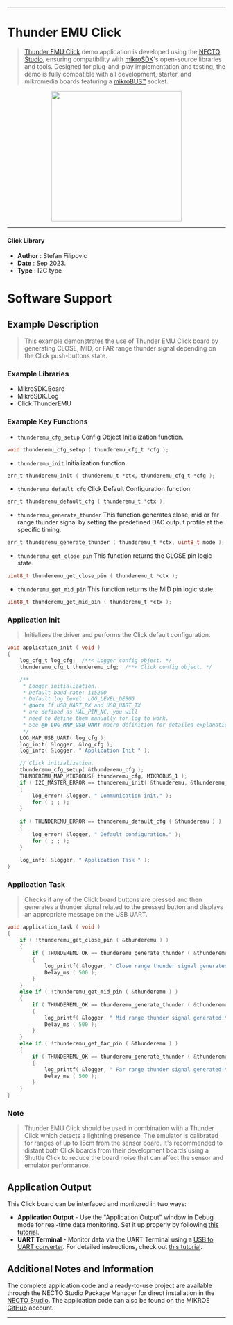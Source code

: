 
---
# Thunder EMU Click

> [Thunder EMU Click](https://www.mikroe.com/?pid_product=MIKROE-5904) demo application is developed using
the [NECTO Studio](https://www.mikroe.com/necto), ensuring compatibility with [mikroSDK](https://www.mikroe.com/mikrosdk)'s
open-source libraries and tools. Designed for plug-and-play implementation and testing, the demo is fully compatible with
all development, starter, and mikromedia boards featuring a [mikroBUS&trade;](https://www.mikroe.com/mikrobus) socket.

<p align="center">
  <img src="https://www.mikroe.com/?pid_product=MIKROE-5904&image=1" height=300px>
</p>

---

#### Click Library

- **Author**        : Stefan Filipovic
- **Date**          : Sep 2023.
- **Type**          : I2C type

# Software Support

## Example Description

> This example demonstrates the use of Thunder EMU Click board by generating
CLOSE, MID, or FAR range thunder signal depending on the Click push-buttons state.

### Example Libraries

- MikroSDK.Board
- MikroSDK.Log
- Click.ThunderEMU

### Example Key Functions

- `thunderemu_cfg_setup` Config Object Initialization function.
```c
void thunderemu_cfg_setup ( thunderemu_cfg_t *cfg );
```

- `thunderemu_init` Initialization function.
```c
err_t thunderemu_init ( thunderemu_t *ctx, thunderemu_cfg_t *cfg );
```

- `thunderemu_default_cfg` Click Default Configuration function.
```c
err_t thunderemu_default_cfg ( thunderemu_t *ctx );
```

- `thunderemu_generate_thunder` This function generates close, mid or far range thunder signal by setting the predefined DAC output profile at the specific timing.
```c
err_t thunderemu_generate_thunder ( thunderemu_t *ctx, uint8_t mode );
```

- `thunderemu_get_close_pin` This function returns the CLOSE pin logic state.
```c
uint8_t thunderemu_get_close_pin ( thunderemu_t *ctx );
```

- `thunderemu_get_mid_pin` This function returns the MID pin logic state.
```c
uint8_t thunderemu_get_mid_pin ( thunderemu_t *ctx );
```

### Application Init

> Initializes the driver and performs the Click default configuration.

```c
void application_init ( void )
{
    log_cfg_t log_cfg;  /**< Logger config object. */
    thunderemu_cfg_t thunderemu_cfg;  /**< Click config object. */

    /** 
     * Logger initialization.
     * Default baud rate: 115200
     * Default log level: LOG_LEVEL_DEBUG
     * @note If USB_UART_RX and USB_UART_TX 
     * are defined as HAL_PIN_NC, you will 
     * need to define them manually for log to work. 
     * See @b LOG_MAP_USB_UART macro definition for detailed explanation.
     */
    LOG_MAP_USB_UART( log_cfg );
    log_init( &logger, &log_cfg );
    log_info( &logger, " Application Init " );

    // Click initialization.
    thunderemu_cfg_setup( &thunderemu_cfg );
    THUNDEREMU_MAP_MIKROBUS( thunderemu_cfg, MIKROBUS_1 );
    if ( I2C_MASTER_ERROR == thunderemu_init( &thunderemu, &thunderemu_cfg ) ) 
    {
        log_error( &logger, " Communication init." );
        for ( ; ; );
    }
    
    if ( THUNDEREMU_ERROR == thunderemu_default_cfg ( &thunderemu ) )
    {
        log_error( &logger, " Default configuration." );
        for ( ; ; );
    }
    
    log_info( &logger, " Application Task " );
}
```

### Application Task

> Checks if any of the Click board buttons are pressed and then generates a thunder
signal related to the pressed button and displays an appropriate message on the USB UART.

```c
void application_task ( void )
{
    if ( !thunderemu_get_close_pin ( &thunderemu ) )
    {
        if ( THUNDEREMU_OK == thunderemu_generate_thunder ( &thunderemu, THUNDEREMU_MODE_CLOSE ) )
        {
            log_printf( &logger, " Close range thunder signal generated!\r\n\n" );
            Delay_ms ( 500 );
        }
    }
    else if ( !thunderemu_get_mid_pin ( &thunderemu ) )
    {
        if ( THUNDEREMU_OK == thunderemu_generate_thunder ( &thunderemu, THUNDEREMU_MODE_MID ) )
        {
            log_printf( &logger, " Mid range thunder signal generated!\r\n\n" );
            Delay_ms ( 500 );
        }
    }
    else if ( !thunderemu_get_far_pin ( &thunderemu ) )
    {
        if ( THUNDEREMU_OK == thunderemu_generate_thunder ( &thunderemu, THUNDEREMU_MODE_FAR ) )
        {
            log_printf( &logger, " Far range thunder signal generated!\r\n\n" );
            Delay_ms ( 500 );
        }
    }
}
```

### Note

> Thunder EMU Click should be used in combination with a Thunder Click which detects
a lightning presence. The emulator is calibrated for ranges of up to 15cm from the sensor board.
It's recommended to distant both Click boards from their development boards using a Shuttle Click
to reduce the board noise that can affect the sensor and emulator performance.

## Application Output

This Click board can be interfaced and monitored in two ways:
- **Application Output** - Use the "Application Output" window in Debug mode for real-time data monitoring.
Set it up properly by following [this tutorial](https://www.youtube.com/watch?v=ta5yyk1Woy4).
- **UART Terminal** - Monitor data via the UART Terminal using
a [USB to UART converter](https://www.mikroe.com/click/interface/usb?interface*=uart,uart). For detailed instructions,
check out [this tutorial](https://help.mikroe.com/necto/v2/Getting%20Started/Tools/UARTTerminalTool).

## Additional Notes and Information

The complete application code and a ready-to-use project are available through the NECTO Studio Package Manager for 
direct installation in the [NECTO Studio](https://www.mikroe.com/necto). The application code can also be found on
the MIKROE [GitHub](https://github.com/MikroElektronika/mikrosdk_click_v2) account.

---
